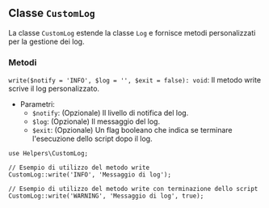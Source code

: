 ## Classe `CustomLog`

La classe `CustomLog` estende la classe `Log` e fornisce metodi personalizzati per la gestione dei log.

### Metodi

`write($notify = 'INFO', $log = '', $exit = false): void`: Il metodo write scrive il log personalizzato.

* Parametri:
  * `$notify`: (Opzionale) Il livello di notifica del log.
  * `$log`: (Opzionale) Il messaggio del log.
  * `$exit`: (Opzionale) Un flag booleano che indica se terminare l'esecuzione dello script dopo il log.

```
use Helpers\CustomLog;

// Esempio di utilizzo del metodo write
CustomLog::write('INFO', 'Messaggio di log');

// Esempio di utilizzo del metodo write con terminazione dello script
CustomLog::write('WARNING', 'Messaggio di log', true);
```
